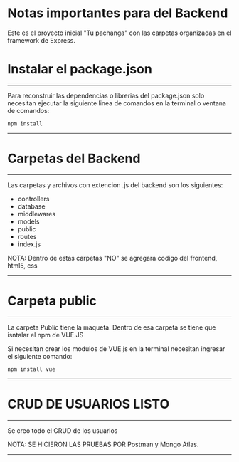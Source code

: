 # Notas importantes para del Backend

Este es el proyecto inicial "Tu pachanga" con las carpetas
organizadas en el framework de Express.

# Instalar el package.json
***********************************
Para reconstruir las dependencias o librerias
del package.json solo necesitan ejecutar 
la siguiente linea de comandos en la terminal 
o ventana de comandos:

``````````````
npm install
``````````````

***********************************

# Carpetas del Backend
*************************************
Las carpetas y archivos con extencion .js 
del backend son los siguientes:
- controllers
- database
- middlewares
- models
- public
- routes
- index.js

NOTA: Dentro de estas carpetas "NO" se agregara
codigo del frontend, html5, css
*************************************

# Carpeta public
************************************
La carpeta Public tiene la maqueta.
Dentro de esa carpeta se tiene que 
isntalar el npm de VUE.JS

Si necesitan crear los modulos de VUE.js
en la terminal necesitan ingresar el 
siguiente comando:

`````````````````
npm install vue
`````````````````

************************************

# CRUD DE USUARIOS LISTO
***************************************
Se creo todo el CRUD de los usuarios

NOTA: SE HICIERON LAS PRUEBAS POR Postman 
y Mongo Atlas.
***************************************

